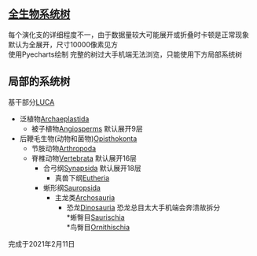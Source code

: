 ## [全生物系统树](render.html)

每个演化支的详细程度不一，由于数据量较大可能展开或折叠时卡顿是正常现象
默认为全展开，尺寸10000像素见方  
使用Pyecharts绘制
完整的树过大手机端无法浏览，只能使用下方局部系统树     
    
## 局部的系统树
基干部分[LUCA](LUCA.html)   
* 泛植物[Archaeplastida](Archaeplastida.html)    
   * 被子植物[Angiosperms](Angiosperms.html) 默认展开9层    
* 后鞭毛生物(动物和菌物)[Opisthokonta](Opisthokonta.html)    
   * 节肢动物[Arthropoda](Arthropoda.html)    
   * 脊椎动物[Vertebrata](Vertebrata.html) 默认展开16层    
      * 合弓纲[Synapsida](Synapsida.html) 默认展开18层    
         * 真兽下纲[Eutheria](Eutheria.html)    
      * 蜥形纲[Sauropsida](Sauropsida.html)    
         * 主龙类[Archosauria](Archosauria.html)    
            * 恐龙[Dinosauria](Dinosauria.html) 恐龙总目太大手机端会奔溃故拆分    
               *蜥臀目[Saurischia](Saurischia.html)    
               *鸟臀目[Ornithischia](Ornithischia.html)    
    
完成于2021年2月11日
